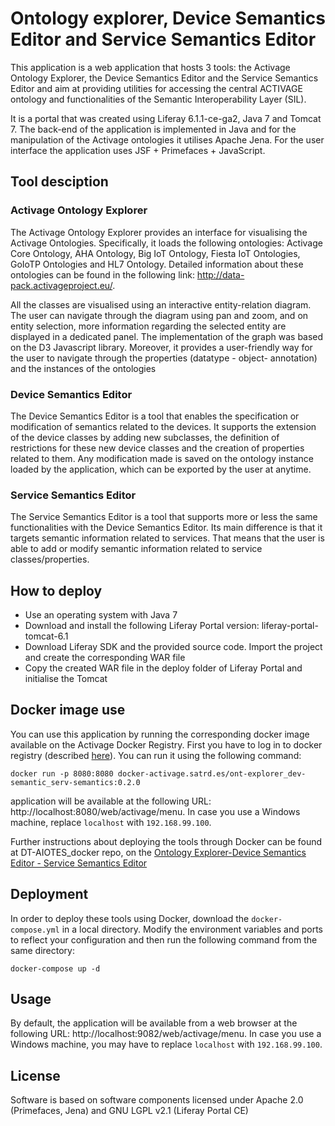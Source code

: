 # Ontology explorer, Device Semantics Editor and Service Semantics Editor

This application is a web application that hosts 3 tools: the Activage Ontology Explorer, the Device Semantics Editor and the Service Semantics Editor and aim at providing utilities for accessing the central ACTIVAGE ontology and functionalities of the Semantic Interoperability Layer (SIL).

It is a portal that was created using Liferay 6.1.1-ce-ga2, Java 7 and Tomcat 7. The back-end of the application is implemented in Java and for the manipulation of the Activage ontologies it utilises Apache Jena. For the user interface the application uses JSF + Primefaces + JavaScript.

## Tool desciption

### Activage Ontology Explorer

The Activage Ontology Explorer provides an interface for visualising the Activage Ontologies. Specifically, it loads the following ontologies: Activage Core Ontology, AHA Ontology, Big IoT Ontology, Fiesta IoT Ontologies, GoIoTP Ontologies and HL7 Ontology. Detailed information about these ontologies can be found in the following link: http://data-pack.activageproject.eu/.

All the classes are visualised using an interactive entity-relation diagram. The user can navigate through the diagram using pan and zoom, and on entity selection, more information regarding the selected entity are displayed in a dedicated panel. The implementation of the graph was based on the D3 Javascript library. Moreover, it provides a user-friendly way for the user to navigate through the properties (datatype - object- annotation) and the instances of the ontologies

### Device Semantics Editor

The Device Semantics Editor is a tool that enables the specification or modification of semantics related to the devices. It supports the extension of the device classes by adding new subclasses, the definition of restrictions for these new device classes and the creation of properties related to them. Any modification made is saved on the ontology instance loaded by the application, which can be exported by the user at anytime.

### Service Semantics Editor

The Service Semantics Editor is a tool that supports more or less the same functionalities with the Device Semantics Editor. Its main difference is that it targets semantic information related to services. That means that the user is able to add or modify semantic information related to service classes/properties.

## How to deploy

- Use an operating system with Java 7
- Download and install the following Liferay Portal version: liferay-portal-tomcat-6.1
- Download Liferay SDK and the provided source code. Import the project and create the corresponding WAR file
- Copy the created WAR file in the deploy folder of Liferay Portal and initialise the Tomcat

## Docker image use

You can use this application by running the corresponding docker image available on the Activage Docker Registry. First you have to log in to docker registry (described [here](https://git.activageproject.eu/Deployment/DT-AIOTES_docker)). You can run it using the following command: 
```
docker run -p 8080:8080 docker-activage.satrd.es/ont-explorer_dev-semantic_serv-semantics:0.2.0 
```

application will be available at the following URL: http://localhost:8080/web/activage/menu. In case you use a Windows machine, replace ``localhost`` with ``192.168.99.100``.

Further instructions about deploying the tools through Docker can be found at DT-AIOTES_docker repo, on the [Ontology Explorer-Device Semantics Editor - Service Semantics Editor](https://git.activageproject.eu/Deployment/DT-AIOTES_docker/src/master/Ontology%20Explorer-Device%20Semantics%20Editor%20-%20%20Service%20Semantics%20Editor)


## Deployment

In order to deploy these tools using Docker, download the `docker-compose.yml` in a local directory. Modify the environment variables and ports to reflect your configuration and then run the following command from the same directory:

```
docker-compose up -d
```

## Usage

By default, the application will be available from a web browser at the following URL: http://localhost:9082/web/activage/menu. In case you use a Windows machine, you may have to replace ``localhost`` with ``192.168.99.100``.

## License

Software is based on software components licensed under Apache 2.0 (Primefaces, Jena) and GNU LGPL v2.1 (Liferay Portal CE)
